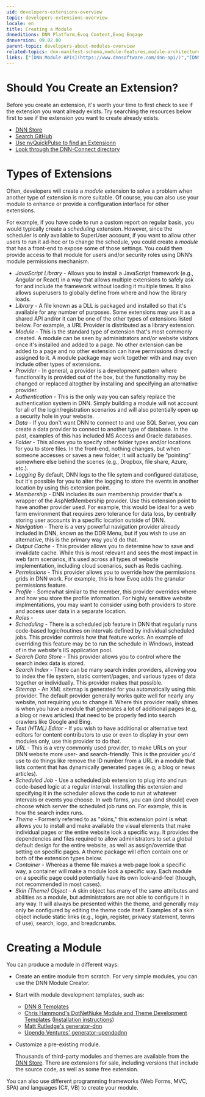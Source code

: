 ```yaml
---
uid: developers-extensions-overview
topic: developers-extensions-overview
locale: en
title: Creating a Module
dnneditions: DNN Platform,Evoq Content,Evoq Engage
dnnversion: 09.02.00
parent-topic: developers-about-modules-overview
related-topics: dnn-manifest-schema,module-features,module-architecture,about-evs
links: ["[DNN Module APIs](https://www.dnnsoftware.com/dnn-api/)","[DNN 8 API Reference](https://www.dnnsoftware.com/dnn-api/)","[DNN Wiki: Module Development](https://www.dnnsoftware.com/wiki/module-development/)","[DNN Community Blog: Module Development series by Clinton Patterson](https://www.dnnsoftware.com/community-blog/cid/155064/module-development-for-non-developers-skinners-dnn-beginners--blog-series-intro/)","[Using the new Module Development Templates for DotNetNuke 7 by Chris Hammond](https://www.chrishammond.com/blog/itemid/2616/using-the-new-module-development-templates-for-dot/)"]
---
```


# Should You Create an Extension?

Before you create an extension, it's worth your time to first check to see if the extension you want already exists.  Try searching the resources below first to see if the extension you want to create already exists.

* [DNN Store](https://store.dnnsoftware.com/)
* [Search GitHub](https://github.com/search?q=dnn)
* [Use nvQuickPulse to find an Extensionn](https://github.com/nvisionative/nvQuickPulse/blob/master/README.md)
* [Look through the DNN-Connect directory](https://www.dnn-connect.org/community/community-extensions)

# Types of Extensions

Often, developers will create a _module_ extension to solve a problem when another type of extension is more suitable.  Of course, you can also use your module to enhance or provide a configuration interface for other extensions. 

For example, if you have code to run a custom report on regular basis, you would typically create a _scheduling_ extension. However, since the scheduler is only available to SuperUser account, if you want to allow other users to run it ad-hoc or to change the schedule, you could create a  _module_ that has a front-end to expose some of those settings. You could then provide access to that module for users and/or security roles using DNN’s module permissions mechanism.

*   *JavaScript Library* - Allows you to install a JavaScript framework (e.g., Angular or React) in a way that allows multiple extensions to safely ask for and include the framework without loading it multiple times. It also allows superusers to globally define from where and how the library loads.
*   *Library* - A file known as a DLL is packaged and installed so that it's available for any number of purposes. Some extensions may use it as a shared API and/or it can be one of the other types of extensions listed below.  For example, a URL Provider is distributed as a library extension.
*   *Module* - This is the standard type of extension that's most commonly created. A module can be seen by administrators and/or website visitors once it's installed and added to a page. No other extension can be added to a page and no other extension can have permissions directly assigned to it. A module package may work together with and may even include other types of extensions.
*   *Provider* - In general, a provider is a development pattern where functionality is provided out of the box, but the functionality may be changed or replaced altogther by installing and specifying an alternative provider.
   *   *Authentication* - This is the only way you can safely replace the authentication system in DNN. Simply building a module will not account for all of the login/registration scenarios and will also potentially open up a security hole in your website.
   *   *Data* - If you don't want DNN to connect to and use SQL Server, you can create a data provider to connect to another type of database. In the past, examples of this has included MS Access and Oracle databases.
   *   *Folder* - This allows you to specify other folder types and/or locations for you to store files. In the front-end, nothing changes, but when someone accesses or saves a new folder, it will actually be "pointing" somewhere else behind the scenes (e.g., Dropbox, file share, Azure, etc.).
   *   *Logging* By default, DNN logs to the file sytem and configured database, but it's possible for you to alter the logging to store the events in another location by using this extension point.
   *   *Membership* - DNN includes its own membership provider that's a wrapper of the AspNetMembership provider. Use this extension point to have another provider used. For example, this would be ideal for a web farm environment that requires zero tolerance for data loss, by centrally storing user accounts in a specific location outside of DNN.
   *   *Navigation* - There is a very powerful navigation provider already included in DNN, known as the DDR Menu, but if you wish to use an alternative, this is the primary way you'd do that.
   *   *Output Cache* - This provider allows you to determine how to save and invalidate cache. While this is most relevant and sees the most impact in web farm scenarios, it's used across all types of website implementation, including cloud scenarios, such as Redis caching.
   *   *Permissions* - This provider allows you to override how the permissions grids in DNN work.  For example, this is how Evoq adds the granular permissions feature.
   *   *Profile* - Somewhat similar to the member, this provider overrides where and how you store the profile information. For highly sensitive website implmentations, you may want to consider using both providers to store and access user data in a separate location. 
   *   *Roles* - 
   *   *Scheduling* - There is a scheduled job feature in DNN that regularly runs code-based logic/routines on intervals defined by individual scheduled jobs. This provider controls how that feature works. An example of overriding this feature may be to run the schedule in Windows, instead of in the website's IIS application pool.
   *   *Search Data Store* - This provider allows you to control where the search index data is stored.
   *   *Search Index* - There can be many search index providers, allowing you to index the file system, static content/pages, and various types of data together or individually. This provider makes that possible. 
   *   *Sitemap* - An XML sitemap is generated for you automatically using this provider.  The default provider generally works quite well for nearly any website, not requiring you to change it. Where this provider really shines is when you have a module that generates a lot of additional pages (e.g, a blog or news articles) that need to be properly fed into search crawlers like Google and Bing.
   *   *Text (HTML) Editor* - If you wish to have additional or alternative text editors for content contributors to use or even to display in your own modules only, use this provider to do that.
   *   *URL* - This is a very commonly used provider, to make URLs on your DNN website more user- and search-friendly. This is the provider you'd use to do things like remove the ID number from a URL in a module that lists content that has dynamically generated pages (e.g, a blog or news articles).  
*   *Scheduled Job* - Use a scheduled job extension to plug into and run code-based logic at a regular interval. Installing this extension and specifying it in the scheduler allows the code to run at whatever intervals or events you choose. In web farms, you can (and should) even choose which server the scheduled job runs on. For example, this is how the search index runs.
*   *Theme* - Formerly referred to as "skins," this extension point is what allows you to install and make available the visual elements that make individual pages or the entire website look a specific way. It provides the dependencies and files required to allow administrators to set a global default design for the entire website, as well as assign/override that setting on specific pages. A theme package will often contain one or both of the extension types below.
   *   *Container* - Whereas a theme file makes a web page look a specific way, a container will make a module look a specific way.  Each module on a specific page could potentially have its own look-and-feel (though, not recommended in most cases).  
   *   *Skin (Theme) Object* - A skin object has many of the same attributes and abilities as a module, but administrators are not able to configure it in any way.  It will always be presented within the theme, and generally may only be configured by editing the theme code itself. Examples of a skin object include static links (e.g., login, register, privacy statement, terms of use), search, logo, and breadcrumbs.

# Creating a Module

You can produce a module in different ways:

*   Create an entire module from scratch. For very simple modules, you can use the DNN Module Creator.
*   Start with module development templates, such as:
    *   [DNN 8 Templates](https://github.com/dnnsoftware/DNN.Templates/releases/)
    *   [Chris Hammond's DotNetNuke Module and Theme Development Templates](https://github.com/ChrisHammond/DNNTemplates/) ([Installation instructions](https://www.chrishammond.com/blog/itemid/2616/using-the-new-module-development-templates-for-dot/))
    *   [Matt Rutledge's generator-dnn](https://github.com/mtrutledge/generator-dnn)
    *   [Upendo Ventures' generator-upendodnn](https://github.com/UpendoVentures/generator-upendodnn)
*   Customize a pre-existing module.

    Thousands of third-party modules and themes are available from the [DNN Store](https://store.dnnsoftware.com). There are extensions for sale, including versions that include the source code, as well as some free extension.



You can also use different programming frameworks (Web Forms, MVC, SPA) and languages (C#, VB) to create your module.
